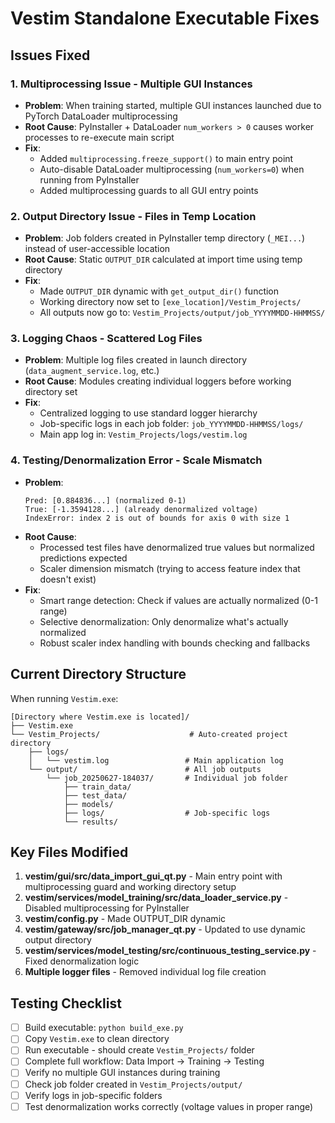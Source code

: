 # Vestim Standalone Executable Fixes

## Issues Fixed

### 1. **Multiprocessing Issue - Multiple GUI Instances**
- **Problem**: When training started, multiple GUI instances launched due to PyTorch DataLoader multiprocessing
- **Root Cause**: PyInstaller + DataLoader `num_workers > 0` causes worker processes to re-execute main script
- **Fix**: 
  - Added `multiprocessing.freeze_support()` to main entry point
  - Auto-disable DataLoader multiprocessing (`num_workers=0`) when running from PyInstaller
  - Added multiprocessing guards to all GUI entry points

### 2. **Output Directory Issue - Files in Temp Location**
- **Problem**: Job folders created in PyInstaller temp directory (`_MEI...`) instead of user-accessible location
- **Root Cause**: Static `OUTPUT_DIR` calculated at import time using temp directory
- **Fix**:
  - Made `OUTPUT_DIR` dynamic with `get_output_dir()` function
  - Working directory now set to `[exe_location]/Vestim_Projects/`
  - All outputs now go to: `Vestim_Projects/output/job_YYYYMMDD-HHMMSS/`

### 3. **Logging Chaos - Scattered Log Files**
- **Problem**: Multiple log files created in launch directory (`data_augment_service.log`, etc.)
- **Root Cause**: Modules creating individual loggers before working directory set
- **Fix**:
  - Centralized logging to use standard logger hierarchy
  - Job-specific logs in each job folder: `job_YYYYMMDD-HHMMSS/logs/`
  - Main app log in: `Vestim_Projects/logs/vestim.log`

### 4. **Testing/Denormalization Error - Scale Mismatch**
- **Problem**: 
  ```
  Pred: [0.884836...] (normalized 0-1)
  True: [-1.3594128...] (already denormalized voltage)
  IndexError: index 2 is out of bounds for axis 0 with size 1
  ```
- **Root Cause**: 
  - Processed test files have denormalized true values but normalized predictions expected
  - Scaler dimension mismatch (trying to access feature index that doesn't exist)
- **Fix**:
  - Smart range detection: Check if values are actually normalized (0-1 range)
  - Selective denormalization: Only denormalize what's actually normalized
  - Robust scaler index handling with bounds checking and fallbacks

## Current Directory Structure

When running `Vestim.exe`:
```
[Directory where Vestim.exe is located]/
├── Vestim.exe
└── Vestim_Projects/                    # Auto-created project directory
    ├── logs/
    │   └── vestim.log                 # Main application log
    └── output/                        # All job outputs
        └── job_20250627-184037/       # Individual job folder
            ├── train_data/
            ├── test_data/
            ├── models/
            ├── logs/                  # Job-specific logs
            └── results/
```

## Key Files Modified

1. **vestim/gui/src/data_import_gui_qt.py** - Main entry point with multiprocessing guard and working directory setup
2. **vestim/services/model_training/src/data_loader_service.py** - Disabled multiprocessing for PyInstaller
3. **vestim/config.py** - Made OUTPUT_DIR dynamic
4. **vestim/gateway/src/job_manager_qt.py** - Updated to use dynamic output directory
5. **vestim/services/model_testing/src/continuous_testing_service.py** - Fixed denormalization logic
6. **Multiple logger files** - Removed individual log file creation

## Testing Checklist

- [ ] Build executable: `python build_exe.py`
- [ ] Copy `Vestim.exe` to clean directory 
- [ ] Run executable - should create `Vestim_Projects/` folder
- [ ] Complete full workflow: Data Import → Training → Testing
- [ ] Verify no multiple GUI instances during training
- [ ] Check job folder created in `Vestim_Projects/output/`
- [ ] Verify logs in job-specific folders
- [ ] Test denormalization works correctly (voltage values in proper range)
